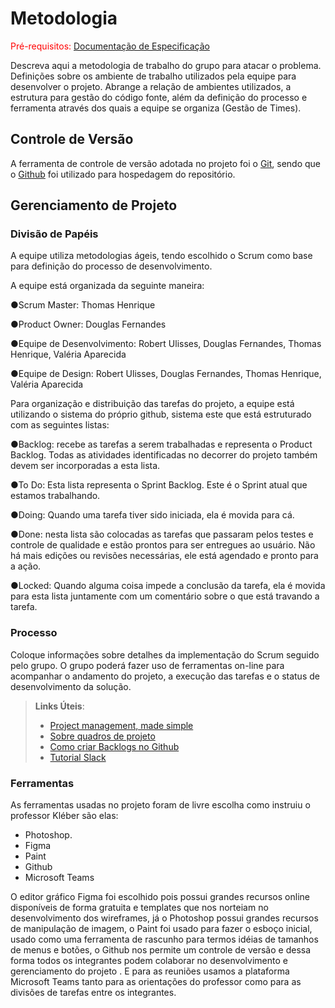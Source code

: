 
# Metodologia

<span style="color:red">Pré-requisitos: <a href="2-Especificação do Projeto.md"> Documentação de Especificação</a></span>

Descreva aqui a metodologia de trabalho do grupo para atacar o problema. Definições sobre os ambiente de trabalho utilizados pela  equipe para desenvolver o projeto. Abrange a relação de ambientes utilizados, a estrutura para gestão do código fonte, além da definição do processo e ferramenta através dos quais a equipe se organiza (Gestão de Times).

## Controle de Versão

A ferramenta de controle de versão adotada no projeto foi o
[Git](https://git-scm.com/), sendo que o [Github](https://github.com)
foi utilizado para hospedagem do repositório.


## Gerenciamento de Projeto

### Divisão de Papéis

A equipe utiliza metodologias ágeis, tendo escolhido o Scrum como base para definição do processo de desenvolvimento.

A equipe está organizada da seguinte maneira:

●Scrum Master: Thomas Henrique

●Product Owner: Douglas Fernandes

●Equipe de Desenvolvimento: Robert Ulisses, Douglas Fernandes, Thomas Henrique, Valéria Aparecida

●Equipe de Design: Robert Ulisses, Douglas Fernandes, Thomas Henrique, Valéria Aparecida

Para  organização  e  distribuição  das  tarefas  do  projeto,  a  equipe  está  utilizando  o  sistema do próprio github, sistema este que está estruturado com as seguintes listas:


●Backlog:  recebe  as  tarefas  a  serem  trabalhadas  e  representa  o  Product  Backlog. Todas  as  atividades  identificadas  no  decorrer  do  projeto  também  devem  ser incorporadas a esta lista.

●To  Do:  Esta  lista  representa  o  Sprint  Backlog.  Este  é  o  Sprint  atual  que estamos trabalhando.

●Doing: Quando uma tarefa tiver sido iniciada, ela é movida para cá.

●Done: nesta lista são colocadas as tarefas que passaram pelos testes e controle de qualidade  e  estão  prontos  para  ser  entregues  ao  usuário.  Não  há  mais  edições  ou revisões necessárias, ele está agendado e pronto para a ação.

●Locked: Quando alguma coisa impede a conclusão da tarefa, ela é movida para esta lista juntamente com um comentário sobre o que está travando a tarefa.


### Processo

Coloque  informações sobre detalhes da implementação do Scrum seguido pelo grupo. O grupo poderá fazer uso de ferramentas on-line para acompanhar o andamento do projeto, a execução das tarefas e o status de desenvolvimento da solução.
 
> **Links Úteis**:
> - [Project management, made simple](https://github.com/features/project-management/)
> - [Sobre quadros de projeto](https://docs.github.com/pt/github/managing-your-work-on-github/about-project-boards)
> - [Como criar Backlogs no Github](https://www.youtube.com/watch?v=RXEy6CFu9Hk)
> - [Tutorial Slack](https://slack.com/intl/en-br/)

### Ferramentas

As ferramentas usadas no projeto foram de livre escolha como instruiu o professor Kléber são elas:

- Photoshop.
- Figma
- Paint
- Github
- Microsoft Teams


O editor gráfico Figma foi escolhido pois possui grandes recursos online disponíveis de forma gratuita e templates que nos norteiam no desenvolvimento dos wireframes, já o Photoshop possui grandes recursos de manipulação de imagem, o Paint foi usado para fazer o esboço inicial, usado como uma ferramenta de rascunho para termos idéias de tamanhos de menus e botões, o Github nos permite um controle de versão e dessa forma todos os integrantes podem colaborar no desenvolvimento e gerenciamento do projeto . E para as reuniões usamos a plataforma Microsoft Teams tanto para as orientações do professor como para as divisões de tarefas entre os integrantes.



